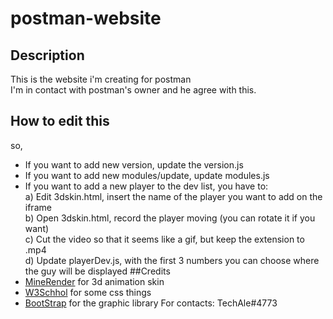 # postman-website
## Description
This is the website i'm creating for postman <br>
I'm in contact with postman's owner and he agree with this. <br>
## How to edit this
so,
- If you want to add new version, update the version.js 
- If you want to add new modules/update, update modules.js
- If you want to add a new player to the dev list, you have to:<br>
a) Edit 3dskin.html, insert the name of the player you want to add on the iframe<br>
b) Open 3dskin.html, record the player moving (you can rotate it if you want)<br>
c) Cut the video so that it seems like a gif, but keep the extension to .mp4<br>
d) Update playerDev.js, with the first 3 numbers you can choose where the guy will be displayed
##Credits
- [MineRender](https://minerender.org/) for 3d animation skin 
- [W3Schhol](https://www.w3schools.com/) for some css things
- [BootStrap](https://getbootstrap.com/) for the graphic library
For contacts: TechAle#4773
